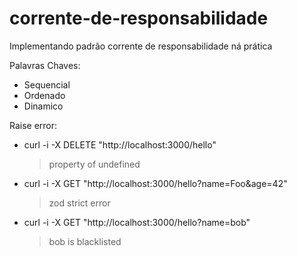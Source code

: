 # corrente-de-responsabilidade

Implementando padrão corrente de responsabilidade ná prática

Palavras Chaves:

-   Sequencial
-   Ordenado
-   Dinamico

Raise error:

-   curl -i -X DELETE "http://localhost:3000/hello"
    > property of undefined
-   curl -i -X GET "http://localhost:3000/hello?name=Foo&age=42"
    > zod strict error
-   curl -i -X GET "http://localhost:3000/hello?name=bob"
    > bob is blacklisted
